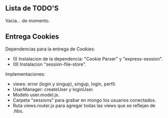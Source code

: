 ## Lista de TODO'S

Vacia... de momento.

## Entrega Cookies

Dependencias para la entrega de Cookies:

- (I) Instalacion de la dependencia: "Cookie Parser" y "express-session".
- (II) Instalacion "session-file-store".

Implementaciones:

- views: error (login y singup), singup, login, perfil.
- UserManager: createUser y loginUser.
- Modelo user.model.js.
- Carpeta "sessions" para grabar en mongo los usuarios conectados.
- Ruta views.router.js para agregar todas las views que se reflejan de .hbs.